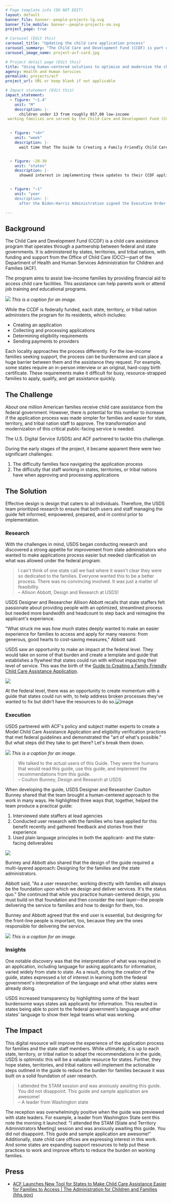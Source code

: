 ```yaml
---
# Page template info (DO NOT EDIT)
layout: default
banner_file: banner--people-projects-lg.svg
banner_file_mobile: banner--people-projects-sm.svg
project_page: true

# Carousel (Edit this)
carousel_title: "Updating the child care application process"
carousel_summary: "The Child Care and Development Fund (CCDF) is part of the Department of Health and Human Services Administration for Children and Families (ACF). The program aims to assist low-income families by providing financial aid to access child care."
carousel_image_name: project-acf-card.jpg

# Project detail page (Edit this)
title: "Using human-centered solutions to optimize and modernize the child care application process"
agency: Health and Human Services
permalink: projects/acf
project_url: URL or keep blank if not applicable

# Impact statement (Edit this)
impact_statement:
  - figure: "~1.4"
    unit: "M"
    description: |-
      children under 13 from roughly 857,00 low-income
 working families are served by the Child Care and Development Fund (CCDF) [*Source*](https://www.acf.hhs.gov/occ/fact-sheet/characteristics-families-served-child-care-and-development-fund-ccdf-based)

      
  - figure: "<4+"
    unit: "week"
    description: |-
      wait time that The Guide to Creating a Family Friendly Child Care Assistance Application aims to significantly reduce during the application process *Source: USDS research*


  - figure: ~20-30
    unit: "states"
    description: |-
      showed interest in implementing these updates to their CCDF applications after presenting the guide at State and Territory Administrators Meeting (STAM) *Source: USDS research*


  - figure: "~1"
    unit: "year
    description: |-
      after the Biden-Harris Administration signed the Executive Order on Improving Customer Experience and Service Delivery for the American People, USDS and Administration for Children and Families (ACF) released the Guide to Creating a Family Friendly Child Care Assistance Application [*Source*](https://www.whitehouse.gov/briefing-room/presidential-actions/2021/12/13/executive-order-on-transforming-federal-customer-experience-and-service-delivery-to-rebuild-trust-in-government/)

---
```


## Background

The Child Care and Development Fund (CCDF) is a child care assistance program that operates through a partnership between federal and state governments. It is administered by states, territories, and tribal nations, with funding and support from the Office of Child Care (OCC)—part of the Department of Health and Human Services Administration for Children and Families (ACF).

The program aims to assist low-income families by providing financial aid to access child care facilities. This assistance can help parents work or attend job training and educational programs.

![](../images/project-acf-icons.jpg)
*This is a caption for an image.*

While the CCDF is federally funded, each state, territory, or tribal nation administers the program for its residents, which includes:
- Creating an application
- Collecting and processing applications
- Determining eligibility requirements
- Sending payments to providers

Each locality approaches the process differently. For the low-income families seeking support, the process can be burdensome and can place a huge barrier between them and the assistance they request. For example, some states require an in-person interview or an original, hard-copy birth certificate. These requirements make it difficult for busy, resource-strapped families to apply, qualify, and get assistance quickly.


## The Challenge

About one million American families receive child care assistance from the federal government. However, there is potential for this number to increase if the application process was made simpler for families and easier for state, territory, and tribal nation staff to approve. The transformation and modernization of this critical public-facing service is needed.

The U.S. Digital Service (USDS) and ACF partnered to tackle this challenge.

During the early stages of the project, it became apparent there were two significant challenges: 
1.	The difficulty families face navigating the application process
2.	The difficulty that staff working in states, territories, or tribal nations have when approving and processing applications

## The Solution

Effective design is design that caters to all individuals. Therefore, the USDS team prioritized research to ensure that both users and staff managing the guide felt informed, empowered, prepared, and in control prior to implementation.

### Research

With the challenges in mind, USDS began conducting research and discovered a strong appetite for improvement from state administrators who wanted to make applications process easier but needed clarification on what was allowed under the federal program.

<blockquote class="pullquote" markdown="1">
I can't think of one state call we had where it wasn't clear they were so dedicated to the families. Everyone wanted this to be a better process. There was no convincing involved. It was just a matter of feasibility.
 <footer>– Allison Abbott, Design and Research at USDS!</footer>
</blockquote>


USDS Designer and Researcher Allison Abbott recalls that state staffers felt passionate about providing people with an optimized, streamlined process but needed more bandwidth and headcount to step back and reimagine the applicant's experience. 

"What struck me was *how much* states deeply wanted to make an easier experience for families to access and apply for many reasons: from generous, good hearts to cost-saving measures," Abbott said.

USDS saw an opportunity to make an impact at the federal level. They would take on some of that burden and create a template and guide that establishes a flywheel that states could run with without impacting their level of service. This was the birth of the [Guide to Creating a Family Friendly Child Care Assistance Application](https://childcareta.acf.hhs.gov/creating-family-friendly-child-care-assistance-application).


![](../images/project-acf-value-momentum.jpg)


At the federal level, there was an opportunity to create momentum with a guide that states could run with, to help address broken processes they've wanted to fix but didn’t have the resources to do so.![image](https://github.com/usds/website/assets/91492387/20517ae7-9a4f-43dc-985f-38b614f8c07d)


### Execution

USDS partnered with ACF's policy and subject matter experts to create a Model Child Care Assistance Application and eligibility verification practices that met federal guidelines and demonstrated the "art of what's possible." But what steps did they take to get there? Let's break them down.

![](../images/project-acf-mockup.jpg)
*This is a caption for an image.*

<blockquote class="pullquote" markdown="1">
We talked to the actual users of this Guide. They were the humans that would read this guide, use this guide, and implement the recommendations from this guide.
 <footer>– Coulton Bunney, Design and Research at USDS</footer>
</blockquote>

When developing the guide, USDS Designer and Researcher Coulton Bunney shared that the team brought a human-centered approach to the work in many ways. He highlighted three ways that, together, helped the team produce a practical guide: 
1.	Interviewed state staffers at lead agencies  
2.	Conducted user research with the families who have applied for this benefit recently and gathered feedback and stories from their experience  
3.	Used plain language principles in both the applicant- and the state-facing deliverables


![](../images/project-acf-value-users.jpg)


Bunney and Abbott also shared that the design of the guide required a multi-layered approach: Designing for the families and the state administrators.

Abbott said, "As a user researcher, working directly with families will always be the foundation upon which we design and deliver services. It's the status quo." She continued that while you practice human-centered design, you must build on that foundation and then consider the next layer—the people delivering the service to families and how to design for them, too. 

Bunney and Abbott agreed that the end user is essential, but designing for the front-line people is important, too, because they are the ones responsible for delivering the service. 


![](../images/project-acf-mockup2.jpg)
*This is a caption for an image.*

### Insights

One notable discovery was that the interpretation of what was required in an application, including language for asking applicants for information, varied widely from state to state. As a result, during the creation of the guide, states expressed a lot of interest in learning both the federal government's interpretation of the language and what other states were already doing. 

USDS increased transparency by highlighting some of the least burdensome ways states ask applicants for information. This resulted in states being able to point to the federal government's language and other states' language to show their legal teams what was working.

## The Impact

This digital resource will improve the experience of the application process for families and the state staff members. While ultimately, it is up to each state, territory, or tribal nation to adopt the recommendations in the guide, USDS is optimistic this will be a valuable resource for states. Further, they hope states, territories, and tribal nations will implement the actionable steps outlined in the guide to reduce the burden for families because it was built on a solid foundation of user research. 


<blockquote class="pullquote" markdown="1">
I attended the STAM session and was anxiously awaiting this guide. You did not disappoint. This guide and sample application are awesome!
 <footer>– A leader from Washington state</footer>
</blockquote>

The reception was overwhelmingly positive when the guide was previewed with state leaders. For example, a leader from Washington State sent this note the morning it launched: "I attended the STAM (State and Territory Administrators Meeting) session and was anxiously awaiting this guide. You did not disappoint. This guide and sample application are awesome!" 
Additionally, state child care offices are expressing interest in this work. And some states are expanding support resources to help put these practices to work and improve efforts to reduce the burden on working families.



## Press

- [ACF Launches New Tool for States to Make Child Care Assistance Easier for Families to Access | The Administration for Children and Families (hhs.gov)](https://www.acf.hhs.gov/media/press/2022/media/acf-launches-new-tool-states-make-child-care-assistance-easier-families)


